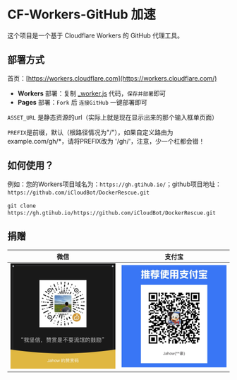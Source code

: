 # CF-Workers-GitHub 加速

这个项目是一个基于 Cloudflare Workers 的 GitHub 代理工具。

## 部署方式

首页：[https://workers.cloudflare.com](https://workers.cloudflare.com/)

- **Workers** 部署：复制 [_worker.js](https://github.com/iCloudBot/DockerRescue/blob/main/4.CF-Workers-GitHub/worker.js) 代码，`保存并部署`即可
- **Pages** 部署：`Fork` 后 `连接GitHub` 一键部署即可

`ASSET_URL` 是静态资源的url（实际上就是现在显示出来的那个输入框单页面）

`PREFIX`是前缀，默认（根路径情况为"/"），如果自定义路由为 example.com/gh/*，请将PREFIX改为 '/gh/'，注意，少一个杠都会错！

## 如何使用？

例如：您的Workers项目域名为：`https://gh.gtihub.io/`；github项目地址：`https://github.com/iCloudBot/DockerRescue.git`

```shell
git clone https://gh.gtihub.io/https://github.com/iCloudBot/DockerRescue.git
```


## 捐赠

|                    微信                    |                   支付宝                    |
| :--------------------------------------: | :--------------------------------------: |
| ![wx](../2.Deploy-Docker-Proxy/docs/imgsrc/wx.png) | ![wx](../2.Deploy-Docker-Proxy/docs/imgsrc/zfb.png) |

